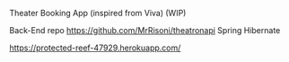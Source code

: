 

Theater Booking App (inspired from Viva) (WIP)


Back-End repo https://github.com/MrRisoni/theatronapi
Spring Hibernate



https://protected-reef-47929.herokuapp.com/
